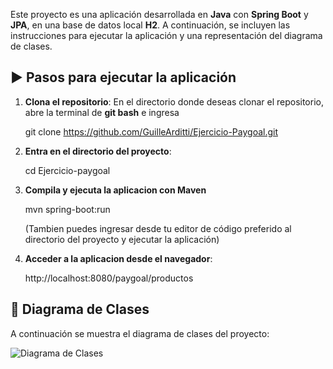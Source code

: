 Este proyecto es una aplicación desarrollada en **Java** con **Spring Boot** y **JPA**, en una base de datos local **H2**. A continuación, se incluyen las instrucciones para ejecutar la aplicación y una representación del diagrama de clases.

## ▶️ Pasos para ejecutar la aplicación

1. **Clona el repositorio**:
   En el directorio donde deseas clonar el repositorio, abre la terminal de **git bash** e ingresa
   
   git clone https://github.com/GuilleArditti/Ejercicio-Paygoal.git

2. **Entra en el directorio del proyecto**:
   
     cd Ejercicio-paygoal

3. **Compila y ejecuta la aplicacion con Maven** 

   mvn spring-boot:run
       
    (Tambien puedes ingresar desde tu editor de código preferido al directorio del proyecto y ejecutar la aplicación)

4. **Acceder a la aplicacion desde el navegador**:

    http://localhost:8080/paygoal/productos

## 📌 Diagrama de Clases

A continuación se muestra el diagrama de clases del proyecto:

![Diagrama de Clases](diagrama.png)
